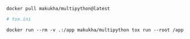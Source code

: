 ```shell
docker pull makukha/multipython@latest
```

<!-- docsub after line 2: cat tests/test_readme_basic/tox.ini -->
```ini
# tox.ini

```

```shell
docker run --rm -v .:/app makukha/multipython tox run --root /app
```

